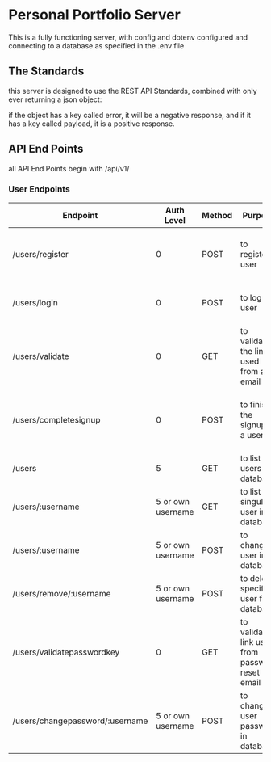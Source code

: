# Personal Portfolio Server

This is a fully functioning server, with config and dotenv configured and connecting to a database as specified in the .env file

## The Standards

this server is designed to use the REST API Standards, combined with only ever returning a json object:

if the object has a key called error, it will be a negative response, and if it has a key called payload, it is a positive response.

## API End Points

all API End Points begin with /api/v1/

### User Endpoints

| Endpoint                        | Auth Level        | Method | Purpose                                         | Usage                                                                                                             | Positive Response             |
|---------------------------------|-------------------|--------|-------------------------------------------------|-------------------------------------------------------------------------------------------------------------------|-------------------------------|
| /users/register                 | 0                 | POST   | to register a user                              | {firstName: user's first name,  surname: user's surname,  email: user's email,  confirmEmail: user's email again} | {payload: created user}       |
| /users/login                    | 0                 | POST   | to log in a user                                | {logUsername: user's username,  logPassword: user's password}                                                     | {payload: the session}        |
| /users/validate                 | 0                 | GET    | to validate the link used from an email         | add query parameters of email and key                                                                             | {payload: the session}        |
| /users/completesignup           | 0                 | POST   | to finish the signup of a user                  | {username: user's username,   password: user's password,  confirmPassword: user's password again,}                | {payload: "signup finished"}  |
| /users                          | 5                 | GET    | to list all users in database                   | N/A                                                                                                               | {payload: [{user}, {user}...] |
| /users/:username                | 5 or own username | GET    | to list singular user in database               | :username = username as entered in /users/completesignup                                                          | {payload:{user}}              |
| /users/:username                | 5 or own username | POST   | to change user in database                      | :username = username as entered in /users/completesignup                                                          | {payload:{edited user}}       |
| /users/remove/:username         | 5 or own username | POST   | to delete specified user from database          | :username = username as entered in /users/completesignup                                                          | {payload:{deleted user}}      |
| /users/validatepasswordkey      | 0                 | GET    | to validate link used from password reset email | Add query parameters of email and key                                                                             | {payload: the session}        |
| /users/changepassword/:username | 5 or own username | POST   | to change user password in database             | {password: new password, confirmPassword: new password again}                                                     | {payload: {edited user}}      |
